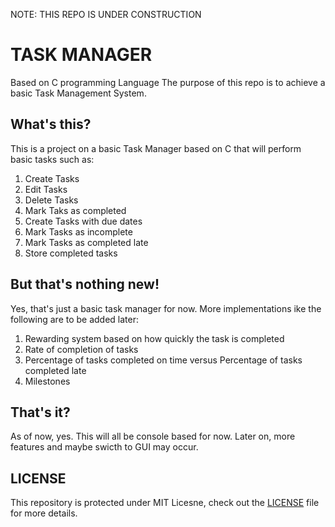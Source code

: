 NOTE: THIS REPO IS UNDER CONSTRUCTION
# TASK MANAGER
Based on C programming Language
The purpose of this repo is to achieve a basic Task Management System.

## What's this?
This is a project on a basic Task Manager based on C that will perform basic tasks such as:
1. Create Tasks
2. Edit Tasks
3. Delete Tasks
4. Mark Taks as completed
5. Create Tasks with due dates
6. Mark Tasks as incomplete
7. Mark Tasks as completed late
8. Store completed tasks

## But that's nothing new!
Yes, that's just a basic task manager for now. More implementations ike the following are to be added later:
1. Rewarding system based on how quickly the task is completed
2. Rate of completion of tasks
3. Percentage of tasks completed on time versus Percentage of tasks completed late
4. Milestones

## That's it?
As of now, yes. This will all be console based for now. Later on, more features and maybe swicth to GUI may occur.

## LICENSE
This repository is protected under MIT Licesne, check out the [LICENSE](LICENSE) file for more details.
